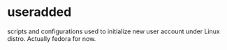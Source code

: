 # useradded
scripts and configurations used to initialize new user account under Linux distro.
Actually fedora for now.


